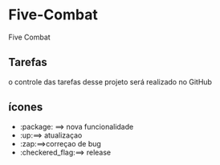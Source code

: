 # Five-Combat

Five Combat

## Tarefas

 o controle das tarefas desse projeto será realizado no GitHub

 ## ícones
<ul>
<li>:package: ==> nova funcionalidade</li>
<li>:up:==> atualizaçao</li>
<li>:zap:==>correçao de bug</li>
<li>:checkered_flag:==> release</li>
</ul>